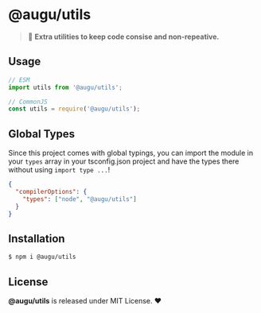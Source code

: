 # @augu/utils 
> :cherry_blossom: **Extra utilities to keep code consise and non-repeative.**

## Usage
```js
// ESM
import utils from '@augu/utils';

// CommonJS
const utils = require('@augu/utils');
```

## Global Types
Since this project comes with global typings, you can import the module in your `types` array in your tsconfig.json project and have
the types there without using `import type ...`!

```json
{
  "compilerOptions": {
    "types": ["node", "@augu/utils"]
  }
}
```

## Installation
```sh
$ npm i @augu/utils
```

## License
**@augu/utils** is released under MIT License. :heart:
